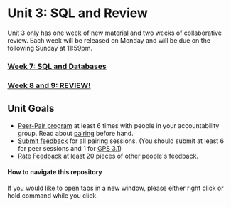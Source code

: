 # Unit 3: SQL and Review

Unit 3 only has one week of new material and two weeks of collaborative review. Each week will be released on Monday and will be due on the following Sunday at 11:59pm.

### [Week 7: SQL and Databases](week-7)
### [Week 8 and 9: REVIEW!](week-8-and-9)

## Unit Goals
- [Peer-Pair program](https://github.com/Devbootcamp/phase-0-handbook/blob/master/peer-pairing_sessions.md) at least 6 times with people in your accountability group. Read about [pairing](https://github.com/Devbootcamp/phase-0-handbook/blob/master/pairing-in-phase-0.md) before hand.
- [Submit feedback](https://socrates.devbootcamp.com/feedback/new) for all pairing sessions. (You should submit at least 6 for peer sessions and 1 for [GPS 3.1](https://github.com/Devbootcamp/phase-0-handbook/blob/master/guided-pairing-sessions.md))
- [Rate Feedback](https://socrates.devbootcamp.com/feedback) at least 20 pieces of other people's feedback.

#### How to navigate this repository
If you would like to open tabs in a new window, please either right click or hold command while you click.

